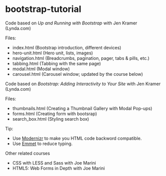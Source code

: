 bootstrap-tutorial
==================

Code based on _Up and Running with Bootstrap_ with Jen Kramer (Lynda.com)

Files:

- index.html (Bootstrap introduction, different devices)
- hero-unit.html (Hero unit, lists, images)
- navigation.html (Breadcrumbs, pagination, pager, tabs & pills, etc.)
- tabbing.html (Tabbing with the same page)
- modal.html (Modal window)
- carousel.html (Carousel window; updated by the course below)


Code based on _Bootstrap: Adding Interactivity to Your Site_ with Jen Kramer (Lynda.com)

Files:

- thumbnails.html (Creating a Thumbnail Gallery with Modal Pop-ups)
- forms.html (Creating form with bootsrap)
- search_box.html (Styling search box)

Tip: 

- Use [Modernizr](http://modernizr.com/) to make you HTML code backword compatible.
- Use [Emmet](http://emmet.io/) to reduce typing.

Other related courses

- CSS with LESS and Sass with Joe Marini
- HTML5: Web Forms in Depth with Joe Marini
